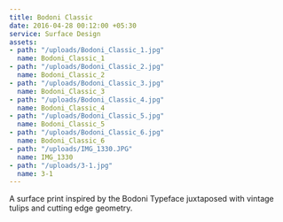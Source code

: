```yaml
---
title: Bodoni Classic
date: 2016-04-28 00:12:00 +05:30
service: Surface Design
assets:
- path: "/uploads/Bodoni_Classic_1.jpg"
  name: Bodoni_Classic_1
- path: "/uploads/Bodoni_Classic_2.jpg"
  name: Bodoni_Classic_2
- path: "/uploads/Bodoni_Classic_3.jpg"
  name: Bodoni_Classic_3
- path: "/uploads/Bodoni_Classic_4.jpg"
  name: Bodoni_Classic_4
- path: "/uploads/Bodoni_Classic_5.jpg"
  name: Bodoni_Classic_5
- path: "/uploads/Bodoni_Classic_6.jpg"
  name: Bodoni_Classic_6
- path: "/uploads/IMG_1330.JPG"
  name: IMG_1330
- path: "/uploads/3-1.jpg"
  name: 3-1
---
```


A surface print inspired by the Bodoni Typeface juxtaposed with vintage tulips and cutting edge geometry.
